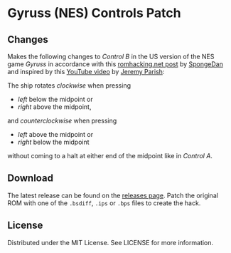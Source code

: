 # Gyruss (NES) Controls Patch

## Changes
Makes the following changes to
*Control B*
in the US version of the NES game
*Gyruss*
in accordance with this
[romhacking.net post](https://www.romhacking.net/forum/index.php?msg=449072)
by
[SpongeDan](https://www.romhacking.net/forum/index.php?action=profile;u=173888)
and inspired by this
[YouTube video](https://youtu.be/pYrfz3kca2g?start=556&end=613)
by
[Jeremy Parish](https://www.youtube.com/@JeremyParish):

The ship rotates *clockwise* when pressing

* *left* below the midpoint or
* *right* above the midpoint,

and *counterclockwise* when pressing

* *left* above the midpoint or
* *right* below the midpoint

without coming to a halt at either end of the midpoint
like in *Control A*.

## Download
The latest release can be found on the
[releases page](https://github.com/lightbulb-sun/gyruss-controls/releases).
Patch the original ROM with one of the `.bsdiff`, `.ips` or `.bps` files
to create the hack.

## License
Distributed under the MIT License. See LICENSE for more information.
